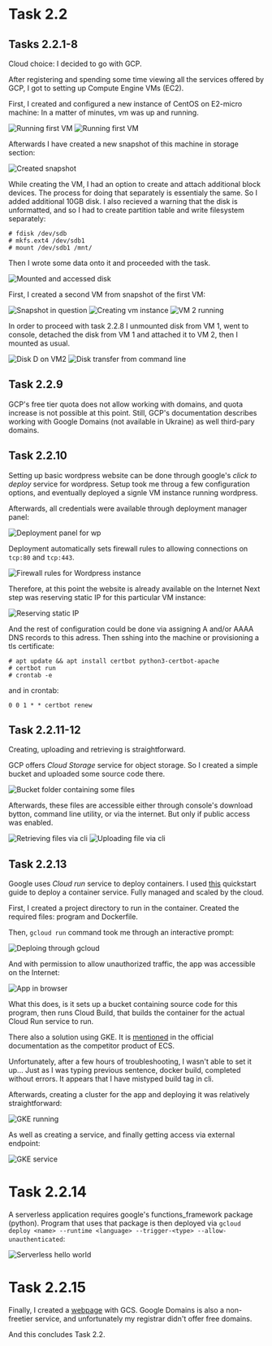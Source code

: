 # Task 2.2

## Tasks 2.2.1-8

Cloud choice: I decided to go with GCP.

After registering and spending some time viewing all the services offered by GCP, I got to setting up Compute Engine VMs (EC2).

First, I created and configured a new instance of CentOS on E2-micro machine:
In a matter of minutes, vm was up and running.

![Running first VM](./images/vm-running.png)
![Running first VM](./images/vm-sshed.png)

Afterwards I have created a new snapshot of this machine in storage section:

![Created snapshot](./images/vm-snapshot.png)

While creating the VM, I had an option to create and attach additional block devices.
The process for doing that separately is essentialy the same.
So I added additional 10GB disk.
I also recieved a warning that the disk is unformatted, and so I had to create partition table and write filesystem separately:

```shell
# fdisk /dev/sdb
# mkfs.ext4 /dev/sdb1
# mount /dev/sdb1 /mnt/
```

Then I wrote some data onto it and proceeded with the task.

![Mounted and accessed disk](./images/vm-disk.png)

First, I created a second VM from snapshot of the first VM:

![Snapshot in question](./images/vm-snapshot.png)
![Creating vm instance](./images/vm-from-snapshot.png)
![VM 2 running](./images/vm-2-running.png)

In order to proceed with task 2.2.8 I unmounted disk from VM 1, went to console, detached the disk from VM 1 and attached it to VM 2, then I mounted as usual.

![Disk D on VM2](./images/vm-2-disk.png)
![Disk transfer from command line](./images/vm-disk-transfer.png)

## Task 2.2.9

GCP's free tier quota does not allow working with domains, and quota increase is not possible at this point.
Still, GCP's documentation describes working with Google Domains (not available in Ukraine) as well third-pary domains.

## Task 2.2.10

Setting up basic wordpress website can be done through google's *click to deploy* service for wordpress.
Setup took me throug a few configuration options, and eventually deployed a signle VM instance running wordpress.

Afterwards, all credentials were available through deployment manager panel:

![Deployment panel for wp](./images/wp-manage.png)

Deployment automatically sets firewall rules to allowing connections on `tcp:80` and `tcp:443`.

![Firewall rules for Wordpress instance](./images/wp-firewall.png)

Therefore, at this point the website is already available on the Internet
Next step was reserving static IP for this particular VM instance:

![Reserving static IP](./images/wp-staticip.png)

And the rest of configuration could be done via assigning A and/or AAAA DNS records to this adress.
Then sshing into the machine or provisioning a tls certificate:

```shell
# apt update && apt install certbot python3-certbot-apache
# certbot run
# crontab -e
```

and in crontab:

```cron
0 0 1 * * certbot renew
```

## Task 2.2.11-12

Creating, uploading and retrieving is straightforward.

GCP offers *Cloud Storage* service for object storage.
So I created a simple bucket and uploaded some source code there.

![Bucket folder containing some files](./images/bucket.png)

Afterwards, these files are accessible either through console's download bytton, command line utility, or via the internet. But only if public access was enabled.

![Retrieving files via cli](./images/gs-cli.png)
![Uploading file via cli](./images/gs-up-cli.png)


## Task 2.2.13

Google uses *Cloud run* service to deploy containers. I used [this](https://cloud.google.com/run/docs/quickstarts/build-and-deploy/python) quickstart guide to deploy a container service. Fully managed and scaled by the cloud.

First, I created a project directory to run in the container. Created the required files: program and Dockerfile.

Then, `gcloud run` command took me through an interactive prompt:

![Deploing through gcloud](./images/cr-deploy.png)

And with permission to allow unauthorized traffic, the app was accessible on the Internet:

![App in browser](./images/cr-inbrowser.png)

What this does, is it sets up a bucket containing source code for this program, then runs Cloud Build, that builds the container for the actual Cloud Run service to run.

There also a solution using GKE.
It is [mentioned](https://cloud.google.com/free/docs/aws-azure-gcp-service-comparison) in the official documentation as the competitor product of ECS.

Unfortunately, after a few hours of troubleshooting, I wasn't able to set it up...
Just as I was typing previous sentence, docker build, completed without errors. It appears that I have mistyped build tag in cli.

Afterwards, creating a cluster for the app and deploying it was relatively straightforward:

![GKE running](./images/gke-running.png)

As well as creating a service, and finally getting access via external endpoint:

![GKE service](./images/gke-service.png)

# Task 2.2.14

A serverless application requires google's functions_framework package (python). Program that uses that package is then deployed via `gcloud deploy <name> --runtime <language> --trigger-<type> --allow-unauthenticated`:

![Serverless hello world](./images/cf-hw.png)

# Task 2.2.15

Finally, I created a [webpage](https://storage.googleapis.com/444-staticpage-at-gcp/index.html) with GCS. Google Domains is also a non-freetier service, and unfortunately my registrar didn't offer free domains.

And this concludes Task 2.2.
